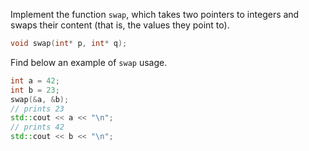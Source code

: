 Implement the function `swap`, which takes two pointers to integers 
and swaps their content (that is, the values they point to).

```c++
void swap(int* p, int* q);
```

Find below an example of `swap` usage.

```c++
int a = 42;
int b = 23;
swap(&a, &b);
// prints 23
std::cout << a << "\n";
// prints 42
std::cout << b << "\n";
```